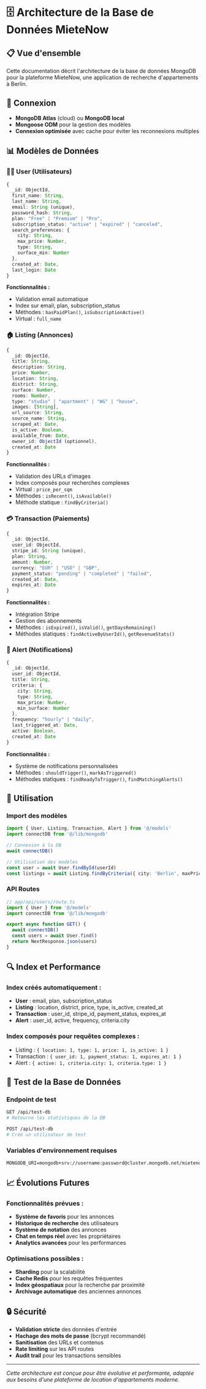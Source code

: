 # 🗄️ Architecture de la Base de Données MieteNow

## 📋 Vue d'ensemble

Cette documentation décrit l'architecture de la base de données MongoDB pour la plateforme MieteNow, une application de recherche d'appartements à Berlin.

## 🔗 Connexion

- **MongoDB Atlas** (cloud) ou **MongoDB local**
- **Mongoose ODM** pour la gestion des modèles
- **Connexion optimisée** avec cache pour éviter les reconnexions multiples

## 📊 Modèles de Données

### 🧑‍💼 User (Utilisateurs)
```typescript
{
  _id: ObjectId,
  first_name: String,
  last_name: String,
  email: String (unique),
  password_hash: String,
  plan: "Free" | "Premium" | "Pro",
  subscription_status: "active" | "expired" | "canceled",
  search_preferences: {
    city: String,
    max_price: Number,
    type: String,
    surface_min: Number
  },
  created_at: Date,
  last_login: Date
}
```

**Fonctionnalités :**
- Validation email automatique
- Index sur email, plan, subscription_status
- Méthodes : `hasPaidPlan()`, `isSubscriptionActive()`
- Virtual : `full_name`

### 🏠 Listing (Annonces)
```typescript
{
  _id: ObjectId,
  title: String,
  description: String,
  price: Number,
  location: String,
  district: String,
  surface: Number,
  rooms: Number,
  type: "studio" | "apartment" | "WG" | "house",
  images: [String],
  url_source: String,
  source_name: String,
  scraped_at: Date,
  is_active: Boolean,
  available_from: Date,
  owner_id: ObjectId (optionnel),
  created_at: Date
}
```

**Fonctionnalités :**
- Validation des URLs d'images
- Index composés pour recherches complexes
- Virtual : `price_per_sqm`
- Méthodes : `isRecent()`, `isAvailable()`
- Méthode statique : `findByCriteria()`

### 💳 Transaction (Paiements)
```typescript
{
  _id: ObjectId,
  user_id: ObjectId,
  stripe_id: String (unique),
  plan: String,
  amount: Number,
  currency: "EUR" | "USD" | "GBP",
  payment_status: "pending" | "completed" | "failed",
  created_at: Date,
  expires_at: Date
}
```

**Fonctionnalités :**
- Intégration Stripe
- Gestion des abonnements
- Méthodes : `isExpired()`, `isValid()`, `getDaysRemaining()`
- Méthodes statiques : `findActiveByUserId()`, `getRevenueStats()`

### 🔔 Alert (Notifications)
```typescript
{
  _id: ObjectId,
  user_id: ObjectId,
  title: String,
  criteria: {
    city: String,
    type: String,
    max_price: Number,
    min_surface: Number
  },
  frequency: "hourly" | "daily",
  last_triggered_at: Date,
  active: Boolean,
  created_at: Date
}
```

**Fonctionnalités :**
- Système de notifications personnalisées
- Méthodes : `shouldTrigger()`, `markAsTriggered()`
- Méthodes statiques : `findReadyToTrigger()`, `findMatchingAlerts()`

## 🚀 Utilisation

### Import des modèles
```typescript
import { User, Listing, Transaction, Alert } from '@/models'
import connectDB from '@/lib/mongodb'

// Connexion à la DB
await connectDB()

// Utilisation des modèles
const user = await User.findById(userId)
const listings = await Listing.findByCriteria({ city: 'Berlin', maxPrice: 1200 })
```

### API Routes
```typescript
// app/api/users/route.ts
import { User } from '@/models'
import connectDB from '@/lib/mongodb'

export async function GET() {
  await connectDB()
  const users = await User.find()
  return NextResponse.json(users)
}
```

## 🔍 Index et Performance

### Index créés automatiquement :
- **User** : email, plan, subscription_status
- **Listing** : location, district, price, type, is_active, created_at
- **Transaction** : user_id, stripe_id, payment_status, expires_at
- **Alert** : user_id, active, frequency, criteria.city

### Index composés pour requêtes complexes :
- Listing : `{ location: 1, type: 1, price: 1, is_active: 1 }`
- Transaction : `{ user_id: 1, payment_status: 1, expires_at: 1 }`
- Alert : `{ active: 1, criteria.city: 1, criteria.type: 1 }`

## 🧪 Test de la Base de Données

### Endpoint de test
```bash
GET /api/test-db
# Retourne les statistiques de la DB

POST /api/test-db
# Crée un utilisateur de test
```

### Variables d'environnement requises
```env
MONGODB_URI=mongodb+srv://username:password@cluster.mongodb.net/mietenow
```

## 📈 Évolutions Futures

### Fonctionnalités prévues :
- **Système de favoris** pour les annonces
- **Historique de recherche** des utilisateurs
- **Système de notation** des annonces
- **Chat en temps réel** avec les propriétaires
- **Analytics avancées** pour les performances

### Optimisations possibles :
- **Sharding** pour la scalabilité
- **Cache Redis** pour les requêtes fréquentes
- **Index géospatiaux** pour la recherche par proximité
- **Archivage automatique** des anciennes annonces

## 🔒 Sécurité

- **Validation stricte** des données d'entrée
- **Hachage des mots de passe** (bcrypt recommandé)
- **Sanitisation** des URLs et contenus
- **Rate limiting** sur les API routes
- **Audit trail** pour les transactions sensibles

---

*Cette architecture est conçue pour être évolutive et performante, adaptée aux besoins d'une plateforme de location d'appartements moderne.*
